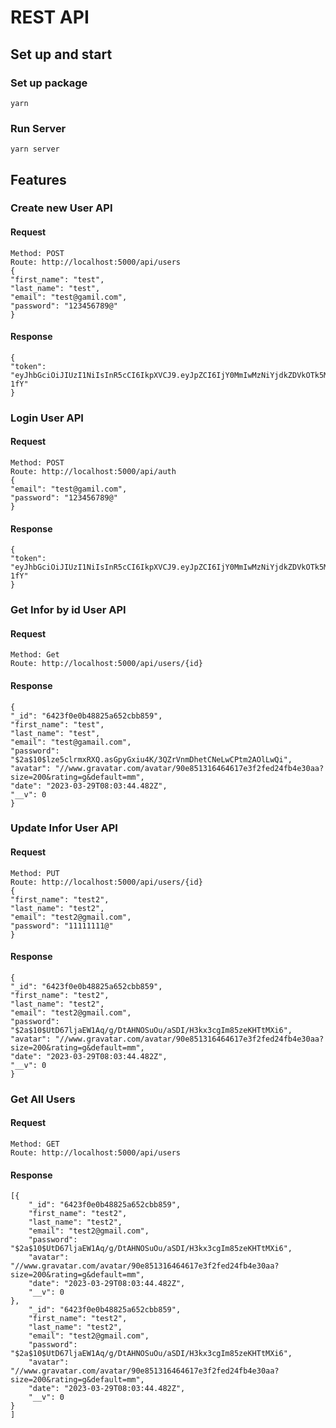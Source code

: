 # REST API
## Set up and start
### Set up package
    yarn
### Run Server
    yarn server
## Features
### Create new User API 

#### Request
    Method: POST
    Route: http://localhost:5000/api/users
    {
    "first_name": "test",
    "last_name": "test",
    "email": "test@gamil.com",
    "password": "123456789@"
    }
#### Response
    {
    "token": "eyJhbGciOiJIUzI1NiIsInR5cCI6IkpXVCJ9.eyJpZCI6IjY0MmIwMzNiYjdkZDVkOTk5MGY4ZjU0OSIsImlhdCI6MTY4MDU0MDQ3NSwiZXhwIjoxNjgwNTQ0MDc1fQ.2xQqcbPnq5DPcDwtS36NmpuN7vqwSfMF9etT6bs-1fY"
    }
### Login User API
#### Request
    Method: POST
    Route: http://localhost:5000/api/auth
    {
    "email": "test@gamil.com",
    "password": "123456789@"
    }
#### Response
    {
    "token": "eyJhbGciOiJIUzI1NiIsInR5cCI6IkpXVCJ9.eyJpZCI6IjY0MmIwMzNiYjdkZDVkOTk5MGY4ZjU0OSIsImlhdCI6MTY4MDU0MDQ3NSwiZXhwIjoxNjgwNTQ0MDc1fQ.2xQqcbPnq5DPcDwtS36NmpuN7vqwSfMF9etT6bs-1fY"
    }
### Get Infor by id User API
#### Request
    Method: Get
    Route: http://localhost:5000/api/users/{id}
#### Response
    {
    "_id": "6423f0e0b48825a652cbb859",
    "first_name": "test",
    "last_name": "test",
    "email": "test@gamail.com",
    "password": "$2a$10$lze5clrmxRXQ.asGpyGxiu4K/3QZrVnmDhetCNeLwCPtm2AOlLwQi",
    "avatar": "//www.gravatar.com/avatar/90e851316464617e3f2fed24fb4e30aa?size=200&rating=g&default=mm",
    "date": "2023-03-29T08:03:44.482Z",
    "__v": 0
    }
### Update Infor User API
#### Request
    Method: PUT
    Route: http://localhost:5000/api/users/{id}
    {
    "first_name": "test2",
    "last_name": "test2",
    "email": "test2@gmail.com",
    "password": "11111111@"
    }
#### Response
    {
    "_id": "6423f0e0b48825a652cbb859",
    "first_name": "test2",
    "last_name": "test2",
    "email": "test2@gmail.com",
    "password": "$2a$10$UtD67ljaEW1Aq/g/DtAHNOSuOu/aSDI/H3kx3cgIm85zeKHTtMXi6",
    "avatar": "//www.gravatar.com/avatar/90e851316464617e3f2fed24fb4e30aa?size=200&rating=g&default=mm",
    "date": "2023-03-29T08:03:44.482Z",
    "__v": 0
    }
### Get All Users
#### Request
    Method: GET
    Route: http://localhost:5000/api/users
#### Response
    [{
        "_id": "6423f0e0b48825a652cbb859",
        "first_name": "test2",
        "last_name": "test2",
        "email": "test2@gmail.com",
        "password": "$2a$10$UtD67ljaEW1Aq/g/DtAHNOSuOu/aSDI/H3kx3cgIm85zeKHTtMXi6",
        "avatar": "//www.gravatar.com/avatar/90e851316464617e3f2fed24fb4e30aa?size=200&rating=g&default=mm",
        "date": "2023-03-29T08:03:44.482Z",
        "__v": 0
    },
        "_id": "6423f0e0b48825a652cbb859",
        "first_name": "test2",
        "last_name": "test2",
        "email": "test2@gmail.com",
        "password": "$2a$10$UtD67ljaEW1Aq/g/DtAHNOSuOu/aSDI/H3kx3cgIm85zeKHTtMXi6",
        "avatar": "//www.gravatar.com/avatar/90e851316464617e3f2fed24fb4e30aa?size=200&rating=g&default=mm",
        "date": "2023-03-29T08:03:44.482Z",
        "__v": 0
    }
    ]



    